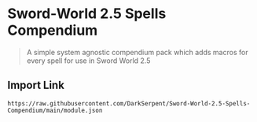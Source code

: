 # Sword-World 2.5 Spells Compendium
> A simple system agnostic compendium pack which adds macros for every spell for use in Sword World 2.5
## Import Link
```
https://raw.githubusercontent.com/DarkSerpent/Sword-World-2.5-Spells-Compendium/main/module.json
```

